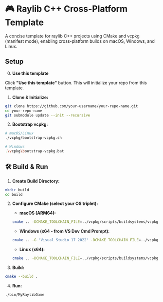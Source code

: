 # 🎮 Raylib C++ Cross-Platform Template

A concise template for raylib C++ projects using CMake and vcpkg (manifest mode), enabling cross-platform builds on macOS, Windows, and Linux.

## Setup

0. **Use this template**

Click **"Use this template"** button. This will initialize your repo from this template. 

1. **Clone & Initialize:**

```bash
git clone https://github.com/your-username/your-repo-name.git
cd your-repo-name
git submodule update --init --recursive
```

2. **Bootstrap vcpkg:**

```bash
# macOS/Linux
./vcpkg/bootstrap-vcpkg.sh

# Windows
.\vcpkg\bootstrap-vcpkg.bat
```

## 🛠️ Build & Run

1. **Create Build Directory:**

```bash
mkdir build
cd build
```

2. **Configure CMake (select your OS triplet):**

   * **macOS (ARM64):**

   ```bash
   cmake .. -DCMAKE_TOOLCHAIN_FILE=../vcpkg/scripts/buildsystems/vcpkg.cmake -DVCPKG_TARGET_TRIPLET=arm64-osx
   ```

   * **Windows (x64 - from VS Dev Cmd Prompt):**

   ```bash
   cmake .. -G "Visual Studio 17 2022" -DCMAKE_TOOLCHAIN_FILE=../vcpkg/scripts/buildsystems/vcpkg.cmake -DVCPKG_TARGET_TRIPLET=x64-windows
   ```

   * **Linux (x64):**

   ```bash
   cmake .. -DCMAKE_TOOLCHAIN_FILE=../vcpkg/scripts/buildsystems/vcpkg.cmake -DVCPKG_TARGET_TRIPLET=x64-linux
   ```

3. **Build:**

```bash
cmake --build .
```

4. **Run:**
```bash
./bin/MyRaylibGame
```